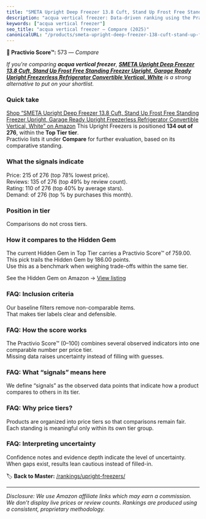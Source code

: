 ```yaml
---
title: "SMETA Upright Deep Freezer 13.8 Cuft, Stand Up Frost Free Standing Freezer Upright, Garage Ready Upright Freezerless Refrigerator Convertible Vertical, White"
description: "acqua vertical freezer: Data-driven ranking using the Practivio Score™. Positioned by quality, value, demand, findability, momentum."
keywords: ["acqua vertical freezer"]
seo_title: "acqua vertical freezer — Compare (2025)"
canonicalURL: "/products/smeta-upright-deep-freezer-138-cuft-stand-up-frost-free-standing-freezer-upright-garage-ready-upright-freezerless-refrigerator-convertible-vertical-white-B0C26TQ2CM/"
---
```


**🛒 Practivio Score™:** 573 — _Compare_


*If you're comparing **acqua vertical freezer**, **[SMETA Upright Deep Freezer 13.8 Cuft, Stand Up Frost Free Standing Freezer Upright, Garage Ready Upright Freezerless Refrigerator Convertible Vertical, White](https://www.amazon.com/dp/B0C26TQ2CM?tag=practivio-20)** is a strong alternative to put on your shortlist.*
### Quick take
[Shop “SMETA Upright Deep Freezer 13.8 Cuft, Stand Up Frost Free Standing Freezer Upright, Garage Ready Upright Freezerless Refrigerator Convertible Vertical, White” on Amazon](https://www.amazon.com/dp/B0C26TQ2CM?tag=practivio-20)
This Upright Freezers is positioned **134 out of 276**, within the **Top Tier tier**.  
Practivio lists it under **Compare** for further evaluation, based on its comparative standing.

### What the signals indicate
Price: 215 of 276 (top 78% lowest price).  
Reviews: 135 of 276 (top 49% by review count).  
Rating: 110 of 276 (top 40% by average stars).  
Demand:  of 276 (top % by purchases this month).

### Position in tier
Comparisons do not cross tiers.

### How it compares to the Hidden Gem
The current Hidden Gem in Top Tier carries a Practivio Score™ of 759.00.  
This pick trails the Hidden Gem by 186.00 points.  
Use this as a benchmark when weighing trade-offs within the same tier.  

See the Hidden Gem on Amazon → [View listing](https://www.amazon.com/dp/B09LHLZFYZ?tag=practivio-20)

### FAQ: Inclusion criteria
Our baseline filters remove non-comparable items.  
That makes tier labels clear and defensible.

### FAQ: How the score works
The Practivio Score™ (0–100) combines several observed indicators into one comparable number per price tier.  
Missing data raises uncertainty instead of filling with guesses.

### FAQ: What “signals” means here
We define “signals” as the observed data points that indicate how a product compares to others in its tier.

### FAQ: Why price tiers?
Products are organized into price tiers so that comparisons remain fair.  
Each standing is meaningful only within its own tier group.

### FAQ: Interpreting uncertainty
Confidence notes and evidence depth indicate the level of uncertainty.  
When gaps exist, results lean cautious instead of filled-in.

<!-- Missing template for Compare/CompareWithinPriceClass -->


🏷️ **Back to Master:** [/rankings/upright-freezers/](/rankings/upright-freezers/)

---
_Disclosure: We use Amazon affiliate links which may earn a commission. We don’t display live prices or review counts. Rankings are produced using a consistent, proprietary methodology._
